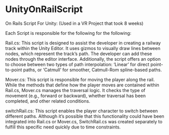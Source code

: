 # UnityOnRailScript
On Rails Script For Unity: (Used in a VR Project that took 8 weeks)

Each Script is responsible for the following for the following:

Rail.cs: This script is designed to assist the developer in creating a railway track within the Unity Editor. It uses gizmos to visually draw lines between nodes, which represent the track’s path. The developer can add these nodes through the editor interface. Additionally, the script offers an option to choose between two types of path interpolation: ‘Linear’ for direct point-to-point paths, or ‘Catmull’ for smoother, Catmull-Rom spline-based paths.

Mover.cs: This script is responsible for moving the player along the rail. While the methods that define how the player moves are contained within Rail.cs, Mover.cs manages the traversal logic. It checks the type of movement (e.g., forward or backward), whether traversal has been completed, and other related conditions.

switchRail.cs: This script enables the player character to switch between different paths. Although it’s possible that this functionality could have been integrated into Rail.cs or Mover.cs, SwitchRail.cs was created separately to fulfill this specific need quickly due to time constraints.
